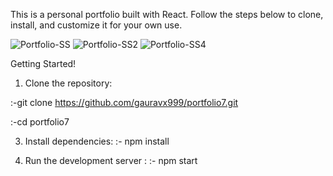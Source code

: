 This is a personal portfolio built with React. Follow the steps below to clone, install, and customize it for your own use.

![Portfolio-SS](https://github.com/user-attachments/assets/7ee95859-cc1a-4f96-b44b-7a0f126063c3)
![Portfolio-SS2](https://github.com/user-attachments/assets/4fef24cc-aca0-4e54-93c2-bb3825d528a2)
![Portfolio-SS4](https://github.com/user-attachments/assets/87b7bc37-d13c-4ab1-9cc7-9686f770ba0a)


Getting Started!
1. Clone the repository:
   
:-git clone https://github.com/gauravx999/portfolio7.git

:-cd portfolio7


3. Install dependencies:
:-  npm install

4. Run the development server :
:- npm start









